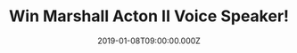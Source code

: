 ---
campaign-uuid: "c-c1800db4-330f-4cc7-ad9b-c70c6a84a569"
type: "Preview"
category: "Technology"
date: "2019-01-08T09:00:00.000Z"
end-date: "2019-02-08T23:59:00.000Z"
disable-form: false
is_promoted: true
has_entry_page: true
title: "Win Marshall Acton II Voice Speaker!"
competition-description: "<p>Want to win the new Acton II Voice smart speaker from\
  \ Marshall? Beat those post-Christmas blues with the new Acton II Voice speaker\
  \ from iconic music brand, Marshall.</p>\r\n<p>Best known for their classic amps,\
  \ the new voice series combines Marshall's legendary sound with Alexa voice activation\
  \ - bringing flawless sound to your home.\_With an instantly recognisable look -\
  \ including the famous\_textured vinyl covering, salt & pepper fret and the iconic\
  \ script logo - this is guaranteed to be a talking point in your home. Plus, the\
  \ Acton II Voice\_combines advanced components such as class D amplifiers, a bass\
  \ reflex cabinet system and custom-tuned drivers engineered to provide a balanced\
  \ and dynamic sound.</p>\r\n<p>To be in with a chance of winning an Acton II Voice\
  \ Speaker, click below!</p>"
hero-header: "Win Marshall Acton II Voice Speaker!"
terms-confirmation: "N/A"
banner-img: "https://assets.expresslyapp.com/asset-1b9b4232-37bd-4501-83fb-59d193925518.jpg"
logo-left-href: "aaa.nme.com"
logo-left-image: "https://assets.expresslyapp.com/asset-2c5f13a7-5cd2-46be-a267-2a2eae09b213.jpg"
logo-left-title: "NME AAA"
bg-image-hero: "https://assets.expresslyapp.com/asset-7173b421-665b-48c6-ba36-41345478c297.png"
bg-image-first: "https://assets.expresslyapp.com/asset-2bf531d9-c7a8-49e0-838b-6d6ee4886854.jpg"
bg-image-second: "https://assets.expresslyapp.com/asset-c9befb9e-05e1-40d4-a418-99730b9c971c.jpg"
bg-image-third: "https://assets.expresslyapp.com/asset-f2b29370-ebe3-4365-a54f-f7a4efef58a6.jpg"
section1-content: "Launching this autumn is Marshall Voice with Amazon Alexa, followed\
  \ by the Google Assistant later this year. This is just the beginning, with Marshall\
  \ planning to roll out even more Marshall Voice speakers with other services in\
  \ the future."
section2-content: "Just like a roadie, Alexa is there to help while you’re busy doing\
  \ other things. Can’t remember the name of a song? Say the lyrics and Alexa will\
  \ find it for you. Looking for information on when your favourite band goes on tour?\
  \ Just ask. You can even have Alexa remind you when tickets go on sale, help you\
  \ tune your guitar, learn music theory, test your music knowledge, or catch you\
  \ up on the latest news. Alexa and Marshall Voice really are a match made in music\
  \ heaven."
section3-content: "<p>We are giving away an amazing Acton II Voice Speaker from the\
  \ iconic music brand, Marshall! Think no more and enter the form below for a chance\
  \ to win this amazing prize NOW!</p>\r\n<p>Good luck!</p>"
entry-title: "Win Marshall Acton II Voice Speaker!"
entry-content: "Enter the draw to win the Marshall Acton II Voice Speaker\r\nby completing\
  \ the form below before 23:59 on 8th of February 2019."
has-winner: false
prize-description: "Marshall Acton II Voice Speaker."
special-conditions: "Multiple entries are allowed up to one every day"
country-restrictions:
- "GB"
---